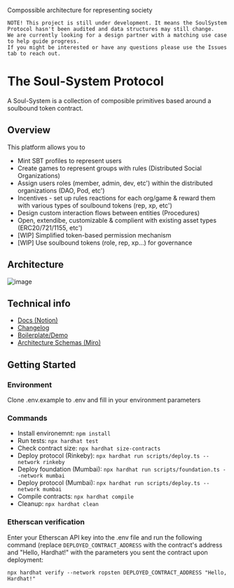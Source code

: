 Compossible architecture for representing society

```
NOTE! This project is still under development. It means the SoulSystem Protocol hasn't been audited and data structures may still change. 
We are currently looking for a design partner with a matching use case to help guide progress. 
If you might be interested or have any questions please use the Issues tab to reach out.  
```


# The Soul-System Protocol 

A Soul-System is a collection of composible primitives based around a soulbound token contract.


## Overview

This platform allows you to

- Mint SBT profiles to represent users 
- Create games to represent groups with rules (Distributed Social Organizations)
- Assign users roles (member, admin, dev, etc') within the distributed organizations (DAO, Pod, etc')
- Incentives - set up rules reactions for each org/game & reward them with various types of soulbound tokens (rep, xp, etc')
- Design custom interaction flows between entities (Procedures)
- Open, extendibe, customizable & complient with existing asset types (ERC20/721/1155, etc')
- [WIP] Simplified token-based permission mechanism 
- [WIP] Use soulbound tokens (role, rep, xp...) for governance

## Architecture

![image](https://user-images.githubusercontent.com/5618090/208204563-860d1dcd-ffee-44a1-8c0b-4dfb0791e96e.png)

## Technical info

- [Docs (Notion)](https://www.notion.so/virtualbrick/Contracts-4e383eb032e34cd08d5f035dee2dd9bb)
- [Changelog](https://github.com/MentorDAO/BountyProtocol/releases)
- [Boilerplate/Demo](https://www.soulsystem.app)
- [Architecture Schemas (Miro)](https://miro.com/app/board/uXjVOH541OI=/?share_link_id=612732936883)
## Getting Started

### Environment

Clone .env.example to .env and fill in your environment parameters

### Commands

- Install environemnt: `npm install`
- Run tests: `npx hardhat test`
- Check contract size: `npx hardhat size-contracts`
- Deploy protocol (Rinkeby): `npx hardhat run scripts/deploy.ts --network rinkeby`
- Deploy foundation (Mumbai): `npx hardhat run scripts/foundation.ts --network mumbai`
- Deploy protocol (Mumbai): `npx hardhat run scripts/deploy.ts --network mumbai`
- Compile contracts: `npx hardhat compile`
- Cleanup: `npx hardhat clean`

### Etherscan verification

Enter your Etherscan API key into the .env file and run the following command 
(replace `DEPLOYED_CONTRACT_ADDRESS` with the contract's address and "Hello, Hardhat!" with the parameters you sent the contract upon deployment:

```shell
npx hardhat verify --network ropsten DEPLOYED_CONTRACT_ADDRESS "Hello, Hardhat!"
```
